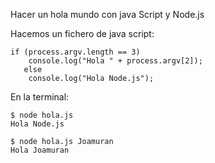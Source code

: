 Hacer un hola mundo con java Script y Node.js

Hacemos un fichero de java script:
```
if (process.argv.length == 3)
    console.log("Hola " + process.argv[2]);
   else
    console.log("Hola Node.js");
```
En la terminal:
```
$ node hola.js
Hola Node.js

$ node hola.js Joamuran
Hola Joamuran
```
